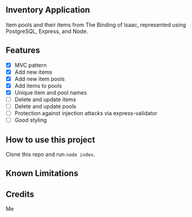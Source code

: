 Inventory Application
---------------------

Item pools and their items from The Binding of Isaac, represented using PostgreSQL, Express, and Node.

Features
--------

- [x] MVC pattern
- [x] Add new items
- [x] Add new item pools
- [x] Add items to pools
- [x] Unique item and pool names
- [ ] Delete and update items
- [ ] Delete and update pools
- [ ] Protection against injection attacks via express-validator
- [ ] Good styling

How to use this project
-----------------------

Clone this repo and run `node index`.

Known Limitations
-----------------

Credits
-------

Me
